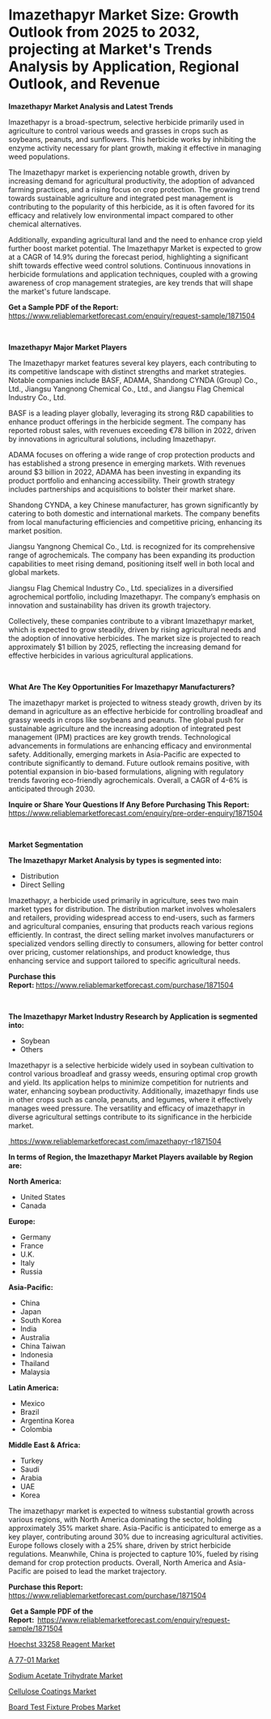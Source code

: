 <p><h1>Imazethapyr Market Size: Growth Outlook from 2025 to 2032, projecting at Market's Trends Analysis by Application, Regional Outlook, and Revenue</h1></p><p><strong>Imazethapyr Market Analysis and Latest Trends</strong></p>
<p><p>Imazethapyr is a broad-spectrum, selective herbicide primarily used in agriculture to control various weeds and grasses in crops such as soybeans, peanuts, and sunflowers. This herbicide works by inhibiting the enzyme activity necessary for plant growth, making it effective in managing weed populations. </p><p>The Imazethapyr market is experiencing notable growth, driven by increasing demand for agricultural productivity, the adoption of advanced farming practices, and a rising focus on crop protection. The growing trend towards sustainable agriculture and integrated pest management is contributing to the popularity of this herbicide, as it is often favored for its efficacy and relatively low environmental impact compared to other chemical alternatives.</p><p>Additionally, expanding agricultural land and the need to enhance crop yield further boost market potential. The Imazethapyr Market is expected to grow at a CAGR of 14.9% during the forecast period, highlighting a significant shift towards effective weed control solutions. Continuous innovations in herbicide formulations and application techniques, coupled with a growing awareness of crop management strategies, are key trends that will shape the market's future landscape.</p></p>
<p><strong>Get a Sample PDF of the Report:&nbsp;</strong> <a href="https://www.reliablemarketforecast.com/enquiry/request-sample/1871504?utm_campaign=1899&utm_medium=2&utm_source=Github&utm_content=ia&utm_term=31012025&utm_id=imazethapyr">https://www.reliablemarketforecast.com/enquiry/request-sample/1871504</a></p>
<p>&nbsp;</p>
<p><strong>Imazethapyr Major Market Players</strong></p>
<p><p>The Imazethapyr market features several key players, each contributing to its competitive landscape with distinct strengths and market strategies. Notable companies include BASF, ADAMA, Shandong CYNDA (Group) Co., Ltd., Jiangsu Yangnong Chemical Co., Ltd., and Jiangsu Flag Chemical Industry Co., Ltd.</p><p>BASF is a leading player globally, leveraging its strong R&D capabilities to enhance product offerings in the herbicide segment. The company has reported robust sales, with revenues exceeding €78 billion in 2022, driven by innovations in agricultural solutions, including Imazethapyr.</p><p>ADAMA focuses on offering a wide range of crop protection products and has established a strong presence in emerging markets. With revenues around $3 billion in 2022, ADAMA has been investing in expanding its product portfolio and enhancing accessibility. Their growth strategy includes partnerships and acquisitions to bolster their market share.</p><p>Shandong CYNDA, a key Chinese manufacturer, has grown significantly by catering to both domestic and international markets. The company benefits from local manufacturing efficiencies and competitive pricing, enhancing its market position.</p><p>Jiangsu Yangnong Chemical Co., Ltd. is recognized for its comprehensive range of agrochemicals. The company has been expanding its production capabilities to meet rising demand, positioning itself well in both local and global markets.</p><p>Jiangsu Flag Chemical Industry Co., Ltd. specializes in a diversified agrochemical portfolio, including Imazethapyr. The company’s emphasis on innovation and sustainability has driven its growth trajectory.</p><p>Collectively, these companies contribute to a vibrant Imazethapyr market, which is expected to grow steadily, driven by rising agricultural needs and the adoption of innovative herbicides. The market size is projected to reach approximately $1 billion by 2025, reflecting the increasing demand for effective herbicides in various agricultural applications.</p></p>
<p>&nbsp;</p>
<p><strong>What Are The Key Opportunities For Imazethapyr Manufacturers?</strong></p>
<p><p>The imazethapyr market is projected to witness steady growth, driven by its demand in agriculture as an effective herbicide for controlling broadleaf and grassy weeds in crops like soybeans and peanuts. The global push for sustainable agriculture and the increasing adoption of integrated pest management (IPM) practices are key growth trends. Technological advancements in formulations are enhancing efficacy and environmental safety. Additionally, emerging markets in Asia-Pacific are expected to contribute significantly to demand. Future outlook remains positive, with potential expansion in bio-based formulations, aligning with regulatory trends favoring eco-friendly agrochemicals. Overall, a CAGR of 4-6% is anticipated through 2030.</p></p>
<p><strong>Inquire or Share Your Questions If Any Before Purchasing This Report:</strong> <a href="https://www.reliablemarketforecast.com/enquiry/pre-order-enquiry/1871504?utm_campaign=1899&utm_medium=2&utm_source=Github&utm_content=ia&utm_term=31012025&utm_id=imazethapyr">https://www.reliablemarketforecast.com/enquiry/pre-order-enquiry/1871504</a></p>
<p>&nbsp;</p>
<p><strong>Market Segmentation</strong></p>
<p><strong>The Imazethapyr Market Analysis by types is segmented into:</strong></p>
<p><ul><li>Distribution</li><li>Direct Selling</li></ul></p>
<p><p>Imazethapyr, a herbicide used primarily in agriculture, sees two main market types for distribution. The distribution market involves wholesalers and retailers, providing widespread access to end-users, such as farmers and agricultural companies, ensuring that products reach various regions efficiently. In contrast, the direct selling market involves manufacturers or specialized vendors selling directly to consumers, allowing for better control over pricing, customer relationships, and product knowledge, thus enhancing service and support tailored to specific agricultural needs.</p></p>
<p><strong>Purchase this Report:&nbsp;</strong><a href="https://www.reliablemarketforecast.com/purchase/1871504?utm_campaign=1899&utm_medium=2&utm_source=Github&utm_content=ia&utm_term=31012025&utm_id=imazethapyr">https://www.reliablemarketforecast.com/purchase/1871504</a></p>
<p>&nbsp;</p>
<p><strong>The Imazethapyr Market Industry Research by Application is segmented into:</strong></p>
<p><ul><li>Soybean</li><li>Others</li></ul></p>
<p><p>Imazethapyr is a selective herbicide widely used in soybean cultivation to control various broadleaf and grassy weeds, ensuring optimal crop growth and yield. Its application helps to minimize competition for nutrients and water, enhancing soybean productivity. Additionally, imazethapyr finds use in other crops such as canola, peanuts, and legumes, where it effectively manages weed pressure. The versatility and efficacy of imazethapyr in diverse agricultural settings contribute to its significance in the herbicide market.</p></p>
<p><a href="https://www.reliablemarketforecast.com/imazethapyr-r1871504?utm_campaign=1899&utm_medium=2&utm_source=Github&utm_content=ia&utm_term=31012025&utm_id=imazethapyr">&nbsp;https://www.reliablemarketforecast.com/imazethapyr-r1871504</a></p>
<p><strong>In terms of Region, the Imazethapyr Market Players available by Region are:</strong></p>
<p>
    <p> <strong> North America: </strong>
        <ul>
            <li>United States</li>
            <li>Canada</li>
        </ul>
        </p> 
    <p> <strong> Europe: </strong>
        <ul>
            <li>Germany</li>
            <li>France</li>
            <li>U.K.</li>
            <li>Italy</li>
            <li>Russia</li>
        </ul>
        </p> 
    <p> <strong> Asia-Pacific: </strong>
        <ul>
            <li>China</li>
            <li>Japan</li>
            <li>South Korea</li>
            <li>India</li>
            <li>Australia</li>
            <li>China Taiwan</li>
            <li>Indonesia</li>
            <li>Thailand</li>
            <li>Malaysia</li>
        </ul>
        </p> 
    <p> <strong> Latin America: </strong>
        <ul>
            <li>Mexico</li>
            <li>Brazil</li>
            <li>Argentina Korea</li>
            <li>Colombia</li>
        </ul>
        </p> 
    <p> <strong> Middle East & Africa: </strong>
        <ul>
            <li>Turkey</li>
            <li>Saudi</li>
            <li>Arabia</li>
            <li>UAE</li>
            <li>Korea</li>
        </ul>
    </p>
    </p>
<p><p>The imazethapyr market is expected to witness substantial growth across various regions, with North America dominating the sector, holding approximately 35% market share. Asia-Pacific is anticipated to emerge as a key player, contributing around 30% due to increasing agricultural activities. Europe follows closely with a 25% share, driven by strict herbicide regulations. Meanwhile, China is projected to capture 10%, fueled by rising demand for crop protection products. Overall, North America and Asia-Pacific are poised to lead the market trajectory.</p></p>
<p><strong>Purchase this Report: </strong><a href="https://www.reliablemarketforecast.com/purchase/1871504?utm_campaign=1899&utm_medium=2&utm_source=Github&utm_content=ia&utm_term=31012025&utm_id=imazethapyr">https://www.reliablemarketforecast.com/purchase/1871504</a></p>
<p>&nbsp;<strong>Get a Sample PDF of the Report:&nbsp;&nbsp;</strong><a href="https://www.reliablemarketforecast.com/enquiry/request-sample/1871504?utm_campaign=1899&utm_medium=2&utm_source=Github&utm_content=ia&utm_term=31012025&utm_id=imazethapyr">https://www.reliablemarketforecast.com/enquiry/request-sample/1871504</a></p>
<p><strong></strong></p>
<p><p><a href="https://www.linkedin.com/pulse/information-trends-significant-market-drivers-obstacles-vkhgf?utm_campaign=1899&utm_medium=2&utm_source=Github&utm_content=ia&utm_term=31012025&utm_id=imazethapyr">Hoechst 33258 Reagent Market</a></p><p><a href="https://www.linkedin.com/pulse/comprehensive-77-01-market-study-projected-growth-asp-qkcpe?utm_campaign=1899&utm_medium=2&utm_source=Github&utm_content=ia&utm_term=31012025&utm_id=imazethapyr">A 77-01 Market</a></p><p><a href="https://github.com/nibbsmantji/Market-Research-Report-List-1/blob/main/sodium-acetate-trihydrate-market.md?utm_campaign=1899&utm_medium=2&utm_source=Github&utm_content=ia&utm_term=31012025&utm_id=imazethapyr">Sodium Acetate Trihydrate Market</a></p><p><a href="https://github.com/djibenesha/Market-Research-Report-List-1/blob/main/cellulose-coatings-market.md?utm_campaign=1899&utm_medium=2&utm_source=Github&utm_content=ia&utm_term=31012025&utm_id=imazethapyr">Cellulose Coatings Market</a></p><p><a href="https://www.linkedin.com/pulse/board-test-fixture-probes-market-analysis-report-provides-jhelf?utm_campaign=1899&utm_medium=2&utm_source=Github&utm_content=ia&utm_term=31012025&utm_id=imazethapyr">Board Test Fixture Probes Market</a></p></p>